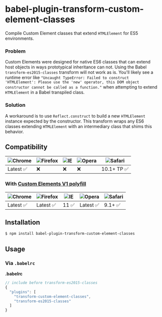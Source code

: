 # babel-plugin-transform-custom-element-classes

Compile Custom Element classes that extend `HTMLElement` for ES5 environments.

### Problem

Custom Elements were designed for native ES6 classes that can extend host objects in ways prototypical inheritance can not. Using the Babel `transform-es2015-classes` transform will not work as is. You'll likely see a runtime error like `"Uncaught TypeError: Failed to construct 'HTMLElement': Please use the 'new' operator, this DOM object constructor cannot be called as a function."` when attempting to extend `HTMLElement` in a Babel transpiled class.

### Solution

A workaround is to use `Reflect.construct` to build a new `HTMLElement` instance expected by the constructor. This transform wraps any ES6 classes extending `HTMLElement` with an intermediary class that shims this behavior.

## Compatibility

![Chrome](https://raw.githubusercontent.com/alrra/browser-logos/master/src/chrome/chrome_48x48.png) | ![Firefox](https://raw.githubusercontent.com/alrra/browser-logos/master/src/firefox/firefox_48x48.png) | ![IE](https://raw.githubusercontent.com/alrra/browser-logos/master/src/archive/internet-explorer_9-11/internet-explorer_9-11_48x48.pngg) | ![Opera](https://raw.githubusercontent.com/alrra/browser-logos/master/src/opera/opera_48x48.png) | ![Safari](https://raw.githubusercontent.com/alrra/browser-logos/master/src/safari/safari_48x48.png)
--- | --- | --- | --- | --- |
Latest ✅ | ❌ | ❌ | ❌ | 10.1+ TP ✅ |

### With [Custom Elements V1 polyfill](https://github.com/webcomponents/custom-elements)

![Chrome](https://raw.githubusercontent.com/alrra/browser-logos/master/src/chrome/chrome_48x48.png) | ![Firefox](https://raw.githubusercontent.com/alrra/browser-logos/master/src/firefox/firefox_48x48.png) | ![IE](https://raw.githubusercontent.com/alrra/browser-logos/master/src/archive/internet-explorer_9-11/internet-explorer_9-11_48x48.png) | ![Opera](https://raw.githubusercontent.com/alrra/browser-logos/master/src/opera/opera_48x48.png) | ![Safari](https://raw.githubusercontent.com/alrra/browser-logos/master/src/safari/safari_48x48.png)
--- | --- | --- | --- | --- |
Latest ✅ | Latest ✅ | 11 ✅ | Latest ✅ | 9.1+ ✅ |

## Installation

```sh
$ npm install babel-plugin-transform-custom-element-classes
```

## Usage

### Via `.babelrc`

**.babelrc**

```js
// include before transform-es2015-classes
{
  "plugins": [
    "transform-custom-element-classes",
    "transform-es2015-classes"
  ]
}
```
